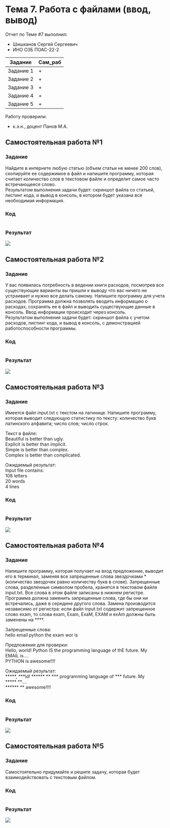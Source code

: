 # Тема 7. Работа с файлами (ввод, вывод)
Отчет по Теме #7 выполнил:
- Шишканов Сергей Сергеевич
- ИНО ОЗБ ПОАС-22-2

| Задание | Сам_раб |
| ------ | ------ |
| Задание 1 | + |
| Задание 2 | + |
| Задание 3 | + |
| Задание 4 | + |
| Задание 5 | + |

Работу проверили:
- к.э.н., доцент Панов М.А.

## Самостоятельная работа №1
### Задание
Найдите в интернете любую статью (объем статьи не менее 200 слов), скопируйте ее содержимое в файл и напишите программу,
которая считает количество слов в текстовом файле и определит самое часто встречающееся слово.\
Результатом выполнения задачи будет: скриншот файла со статьей, листинг кода, и вывод в консоль, в котором будет указана вся необходимая информация.

### Код
```python

```

### Результат
![](https://github.com/GreyKnightGK/SoftwareEngineering/blob/Тема_7/pic/Lab7_1.png)

## Самостоятельная работа №2
### Задание
У вас появилась потребность в ведении книги расходов, посмотрев все существующие варианты вы пришли к выводу что вас ничего не устраивает и нужно все делать самому.
Напишите программу для учета расходов. Программа должна позволять вводить информацию о расходах, сохранять ее в файл и выводить существующие данные в консоль.
Ввод информации происходит через консоль.\
Результатом выполнения задачи будет: скриншот файла с учетом расходов, листинг кода, и вывод в консоль, с демонстрацией работоспособности программы.

### Код
```python

```

### Результат
![](https://github.com/GreyKnightGK/SoftwareEngineering/blob/Тема_7/pic/Lab7_2.png)

## Самостоятельная работа №3
### Задание
Имеется файл input.txt с текстом на латинице. Напишите программу, которая выводит следующую статистику по тексту: количество букв
латинского алфавита; число слов; число строк.

Текст в файле:\
Beautiful is better than ugly.\
Explicit is better than implicit.\
Simple is better than complex.\
Complex is better than complicated.

Ожидаемый результат:\
Input file contains:\
108 letters\
20 words\
4 lines

### Код
```python

```

### Результат
![](https://github.com/GreyKnightGK/SoftwareEngineering/blob/Тема_7/pic/Lab7_3.png)

## Самостоятельная работа №4
### Задание
Напишите программу, которая получает на вход предложение, выводит его в терминал, заменяя все запрещенные слова
звездочками \* (количество звездочек равно количеству букв в слове).
Запрещенные слова, разделенные символом пробела, хранятся в текстовом файле input.txt.
Все слова в этом файле записаны в нижнем регистре. Программа должна заменить запрещенные слова, где бы они ни встречались,
даже в середине другого слова. Замена производится независимо от регистра: если файл input.txt содержит запрещенное слово exam, то слова exam,
Exam, ExaM, EXAM и exAm должны быть заменены на \*\*\*\*.

Запрещенные слова:\
hello email python the exam wor is

Предложение для проверки:\
Hello, world! Python IS the programming language of thE future. My\
EMAIL is....\
PYTHON is awesome!!!!

Ожидаемый результат:\
\*\*\*\*\*, \*\*\*ld! \*\*\*\*\*\* \*\* \*\*\* programming language of \*\*\* future. My\
\*\*\*\*\* \*\*....\
\*\*\*\*\*\* \*\* awesome!!!!

### Код
```python

```

### Результат
![](https://github.com/GreyKnightGK/SoftwareEngineering/blob/Тема_7/pic/Lab7_4.png)

## Самостоятельная работа №5
### Задание
Самостоятельно придумайте и решите задачу, которая будет взаимодействовать с текстовым файлом.

### Код
```python

```

### Результат
![](https://github.com/GreyKnightGK/SoftwareEngineering/blob/Тема_7/pic/Lab7_5.png)